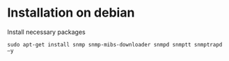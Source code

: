 # Installation on debian

Install necessary packages

`sudo apt-get install snmp snmp-mibs-downloader snmpd snmptt snmptrapd –y`

